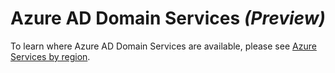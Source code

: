 <properties
	pageTitle="Azure Active Directory Domain Services preview: Supported regions | Microsoft Azure"
	description="Supported Azure regions for Azure AD Domain Services"
	services="active-directory-ds"
	documentationCenter=""
	authors="mahesh-unnikrishnan"
	manager="stevenpo"
	editor="curtand"/>

<tags
	ms.service="active-directory-ds"
	ms.workload="identity"
	ms.tgt_pltfrm="na"
	ms.devlang="na"
	ms.topic="article"
	ms.date="04/11/2016"
	ms.author="maheshu"/>

# Azure AD Domain Services *(Preview)*

To learn where Azure AD Domain Services are available, please see [Azure Services by region](https://azure.microsoft.com/regions/#services/).
